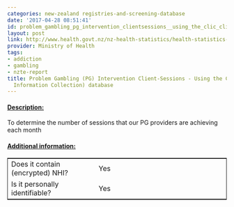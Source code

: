 ```yaml
---
categories: new-zealand registries-and-screening-database
date: '2017-04-28 08:51:41'
id: problem_gambling_pg_intervention_clientsessions__using_the_clic_clinet_information_collection_database
layout: post
link: http://www.health.govt.nz/nz-health-statistics/health-statistics-and-data-sets/problem-gambling-data-and-stats
provider: Ministry of Health
tags:
- addiction
- gambling
- nzte-report
title: Problem Gambling (PG) Intervention Client-Sessions - Using the CLIC (Clinet
  Information Collection) database
---
```



 <h4> <u>Description:</u> </h4>
To determine the number of sessions that our PG providers are achieving each month
 <h4> <u>Additional information:</u> </h4>
 <table style="border: 1px solid">
 <tr> <td width="40%"> Does it contain (encrypted) NHI? </td> <td>Yes</td> </tr>
 <tr> <td width="40%"> Is it personally identifiable? </td> <td>Yes</td> </tr>
 </table>